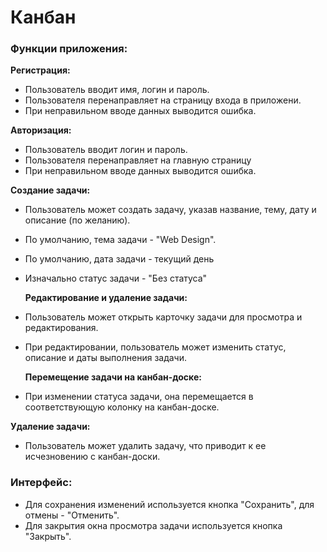 # Канбан

### Функции приложения:

 **Регистрация:**
- Пользователь вводит имя, логин и пароль.
- Пользователя перенаправляет на страницу входа в приложени.
- При неправильном вводе данных выводится ошибка.

 **Авторизация:**
- Пользователь вводит логин и пароль.
- Пользователя перенаправляет на главную страницу
- При неправильном вводе данных выводится ошибка.

 **Создание задачи:**
- Пользователь может создать задачу, указав название, тему, дату и описание (по желанию).
- По умолчанию, тема задачи - "Web Design".
- По умолчанию, дата задачи - текущий день
- Изначально статус задачи - "Без статуса"

  **Редактирование и удаление задачи:**
- Пользователь может открыть карточку задачи для просмотра и редактирования.
- При редактировании, пользователь может изменить статус, описание и даты выполнения задачи.

  **Перемещение задачи на канбан-доске:**
- При изменении статуса задачи, она перемещается в соответствующую колонку на канбан-доске.

 **Удаление задачи:**
- Пользователь может удалить задачу, что приводит к ее исчезновению с канбан-доски.

### Интерфейс:
- Для сохранения изменений используется кнопка "Сохранить", для отмены - "Отменить".
- Для закрытия окна просмотра задачи используется кнопка "Закрыть".
